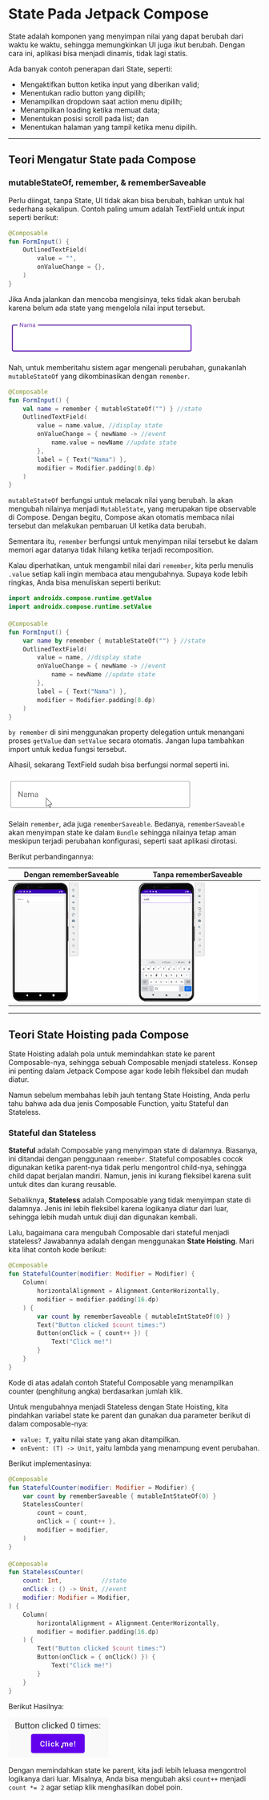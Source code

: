 # State Pada Jetpack Compose

State adalah komponen yang menyimpan nilai yang dapat berubah dari waktu ke waktu, sehingga memungkinkan UI juga ikut berubah. Dengan cara ini, aplikasi bisa menjadi dinamis, tidak lagi statis.

Ada banyak contoh penerapan dari State, seperti:

* Mengaktifkan button ketika input yang diberikan valid;
* Menentukan radio button yang dipilih;
* Menampilkan dropdown saat action menu dipilih;
* Menampilkan loading ketika memuat data;
* Menentukan posisi scroll pada list; dan
* Menentukan halaman yang tampil ketika menu dipilih.

---

## Teori Mengatur State pada Compose

### mutableStateOf, remember, & rememberSaveable

Perlu diingat, tanpa State, UI tidak akan bisa berubah, bahkan untuk hal sederhana sekalipun. Contoh paling umum adalah TextField untuk input seperti berikut:

```kotlin
@Composable
fun FormInput() {
    OutlinedTextField(
        value = "",
        onValueChange = {},
    )
}
```

Jika Anda jalankan dan mencoba mengisinya, teks tidak akan berubah karena belum ada state yang mengelola nilai input tersebut.

![s1](/week-07/img/s1.jpeg)

Nah, untuk memberitahu sistem agar mengenali perubahan, gunakanlah `mutableStateOf` yang dikombinasikan dengan `remember`.

```kotlin
@Composable
fun FormInput() {
    val name = remember { mutableStateOf("") } //state
    OutlinedTextField(
        value = name.value, //display state
        onValueChange = { newName -> //event
            name.value = newName //update state
        },
        label = { Text("Nama") },
        modifier = Modifier.padding(8.dp)
    )
}
```

`mutableStateOf` berfungsi untuk melacak nilai yang berubah. Ia akan mengubah nilainya menjadi `MutableState`, yang merupakan tipe observable di Compose. Dengan begitu, Compose akan otomatis membaca nilai tersebut dan melakukan pembaruan UI ketika data berubah.

Sementara itu, `remember` berfungsi untuk menyimpan nilai tersebut ke dalam memori agar datanya tidak hilang ketika terjadi recomposition.

Kalau diperhatikan, untuk mengambil nilai dari `remember`, kita perlu menulis `.value` setiap kali ingin membaca atau mengubahnya. Supaya kode lebih ringkas, Anda bisa menuliskan seperti berikut:

```kotlin
import androidx.compose.runtime.getValue
import androidx.compose.runtime.setValue

@Composable
fun FormInput() {
    var name by remember { mutableStateOf("") } //state
    OutlinedTextField(
        value = name, //display state
        onValueChange = { newName -> //event
            name = newName //update state
        },
        label = { Text("Nama") },
        modifier = Modifier.padding(8.dp)
    )
}
```

`by remember` di sini menggunakan property delegation untuk menangani proses `getValue` dan `setValue` secara otomatis. Jangan lupa tambahkan import untuk kedua fungsi tersebut.

Alhasil, sekarang TextField sudah bisa berfungsi normal seperti ini.

![s2](/week-07/img/s2.gif)

Selain `remember`, ada juga `rememberSaveable`. Bedanya, `rememberSaveable` akan menyimpan state ke dalam `Bundle` sehingga nilainya tetap aman meskipun terjadi perubahan konfigurasi, seperti saat aplikasi dirotasi.&#x20;

Berikut perbandingannya:

| Dengan rememberSaveable               | Tanpa rememberSaveable            |
| ------------------------------------- | --------------------------------- |
| ![s3](/week-07/img/s3.gif)|![s4](/week-07/img/s4.gif)|

---

## Teori State Hoisting pada Compose

State Hoisting adalah pola untuk memindahkan state ke parent Composable-nya, sehingga sebuah Composable menjadi stateless. Konsep ini penting dalam Jetpack Compose agar kode lebih fleksibel dan mudah diatur.

Namun sebelum membahas lebih jauh tentang State Hoisting, Anda perlu tahu bahwa ada dua jenis Composable Function, yaitu Stateful dan Stateless.

### Stateful dan Stateless

**Stateful** adalah Composable yang menyimpan state di dalamnya. Biasanya, ini ditandai dengan penggunaan `remember`. Stateful composables cocok digunakan ketika parent-nya tidak perlu mengontrol child-nya, sehingga child dapat berjalan mandiri. Namun, jenis ini kurang fleksibel karena sulit untuk dites dan kurang reusable.

Sebaliknya, **Stateless** adalah Composable yang tidak menyimpan state di dalamnya. Jenis ini lebih fleksibel karena logikanya diatur dari luar, sehingga lebih mudah untuk diuji dan digunakan kembali.

Lalu, bagaimana cara mengubah Composable dari stateful menjadi stateless? Jawabannya adalah dengan menggunakan **State Hoisting**. Mari kita lihat contoh kode berikut:

```kotlin
@Composable
fun StatefulCounter(modifier: Modifier = Modifier) {
    Column(
        horizontalAlignment = Alignment.CenterHorizontally,
        modifier = modifier.padding(16.dp)
    ) {
        var count by rememberSaveable { mutableIntStateOf(0) }
        Text("Button clicked $count times:")
        Button(onClick = { count++ }) {
            Text("Click me!")
        }
    }
}
```

Kode di atas adalah contoh Stateful Composable yang menampilkan counter (penghitung angka) berdasarkan jumlah klik.

Untuk mengubahnya menjadi Stateless dengan State Hoisting, kita pindahkan variabel state ke parent dan gunakan dua parameter berikut di dalam composable-nya:

* `value: T`, yaitu nilai state yang akan ditampilkan.
* `onEvent: (T) -> Unit`, yaitu lambda yang menampung event perubahan.

Berikut implementasinya:

```kotlin
@Composable
fun StatefulCounter(modifier: Modifier = Modifier) {
    var count by rememberSaveable { mutableIntStateOf(0) }
    StatelessCounter(
        count = count,
        onClick = { count++ },
        modifier = modifier,
    )
}

@Composable
fun StatelessCounter(
    count: Int,           //state
    onClick : () -> Unit, //event
    modifier: Modifier = Modifier,
) {
    Column(
        horizontalAlignment = Alignment.CenterHorizontally,
        modifier = modifier.padding(16.dp)
    ) {
        Text("Button clicked $count times:")
        Button(onClick = { onClick() }) {
            Text("Click me!")
        }
    }
}
```

Berikut Hasilnya:

<img src="/week-07/img/s5.gif" alt="s5" width="200"/>

Dengan memindahkan state ke parent, kita jadi lebih leluasa mengontrol logikanya dari luar. Misalnya, Anda bisa mengubah aksi `count++` menjadi `count *= 2` agar setiap klik menghasilkan dobel poin.
